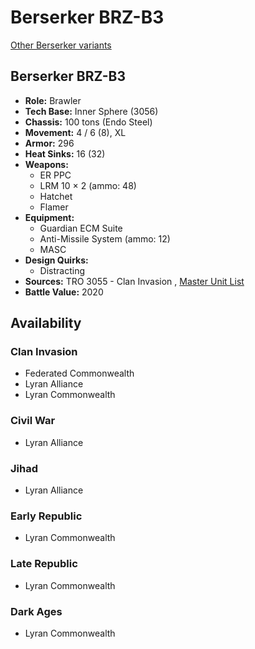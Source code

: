# Berserker BRZ-B3 

[Other Berserker variants](../berserker.md) 

## Berserker BRZ-B3 

- **Role:** Brawler 
- **Tech Base:** Inner Sphere (3056) 
- **Chassis:** 100 tons (Endo Steel) 
- **Movement:** 4 / 6 (8), XL 
- **Armor:** 296 
- **Heat Sinks:** 16 (32) 
- **Weapons:** 
  - ER PPC 
  - LRM 10 × 2 (ammo: 48) 
  - Hatchet 
  - Flamer 
- **Equipment:** 
  - Guardian ECM Suite 
  - Anti-Missile System (ammo: 12) 
  - MASC 
- **Design Quirks:** 
  - Distracting 
- **Sources:** TRO 3055 - Clan Invasion , [Master Unit List](http://masterunitlist.info/Unit/Details/330/berserker-brz-b3) 
- **Battle Value:** 2020 

## Availability 

### Clan Invasion 

- Federated Commonwealth 
- Lyran Alliance 
- Lyran Commonwealth 

### Civil War 

- Lyran Alliance 

### Jihad 

- Lyran Alliance 

### Early Republic 

- Lyran Commonwealth 

### Late Republic 

- Lyran Commonwealth 

### Dark Ages 

- Lyran Commonwealth 

